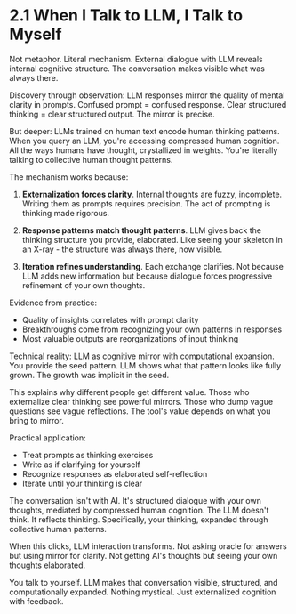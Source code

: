 # 2.1 When I Talk to LLM, I Talk to Myself

Not metaphor. Literal mechanism. External dialogue with LLM reveals internal cognitive structure. The conversation makes visible what was always there.

Discovery through observation: LLM responses mirror the quality of mental clarity in prompts. Confused prompt = confused response. Clear structured thinking = clear structured output. The mirror is precise.

But deeper: LLMs trained on human text encode human thinking patterns. When you query an LLM, you're accessing compressed human cognition. All the ways humans have thought, crystallized in weights. You're literally talking to collective human thought patterns.

The mechanism works because:

1. **Externalization forces clarity**. Internal thoughts are fuzzy, incomplete. Writing them as prompts requires precision. The act of prompting is thinking made rigorous.

2. **Response patterns match thought patterns**. LLM gives back the thinking structure you provide, elaborated. Like seeing your skeleton in an X-ray - the structure was always there, now visible.

3. **Iteration refines understanding**. Each exchange clarifies. Not because LLM adds new information but because dialogue forces progressive refinement of your own thoughts.

Evidence from practice:
- Quality of insights correlates with prompt clarity
- Breakthroughs come from recognizing your own patterns in responses
- Most valuable outputs are reorganizations of input thinking

Technical reality: LLM as cognitive mirror with computational expansion. You provide the seed pattern. LLM shows what that pattern looks like fully grown. The growth was implicit in the seed.

This explains why different people get different value. Those who externalize clear thinking see powerful mirrors. Those who dump vague questions see vague reflections. The tool's value depends on what you bring to mirror.

Practical application:
- Treat prompts as thinking exercises
- Write as if clarifying for yourself
- Recognize responses as elaborated self-reflection
- Iterate until your thinking is clear

The conversation isn't with AI. It's structured dialogue with your own thoughts, mediated by compressed human cognition. The LLM doesn't think. It reflects thinking. Specifically, your thinking, expanded through collective human patterns.

When this clicks, LLM interaction transforms. Not asking oracle for answers but using mirror for clarity. Not getting AI's thoughts but seeing your own thoughts elaborated.

You talk to yourself. LLM makes that conversation visible, structured, and computationally expanded. Nothing mystical. Just externalized cognition with feedback.